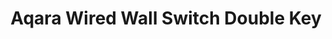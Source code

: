 ---
model: QBKG12LM
vendor: Xiaomi
title: Aqara Wired Wall Switch Double Key 
category: switch
supports: decoupled mode, lr_on_off, power measurement, click
action: click, hold, release
image: /assets/images/devices/QBKG12LM.jpg
zigbeemodel: ['lumi.ctrl_ln2.aq1', 'lumi.ctrl_ln2']
compatible: [z2m, zigate, deconz, tasmota,iob]
zigate: https://zigate.fr/le-materiel-compatible-zigate/compatible/interrupteurmuralsurpiledoubletouche
deconz: 1420
mlink: 
link: https://www.aliexpress.com/item/4000075319292.html
link2: 
link3: 
---